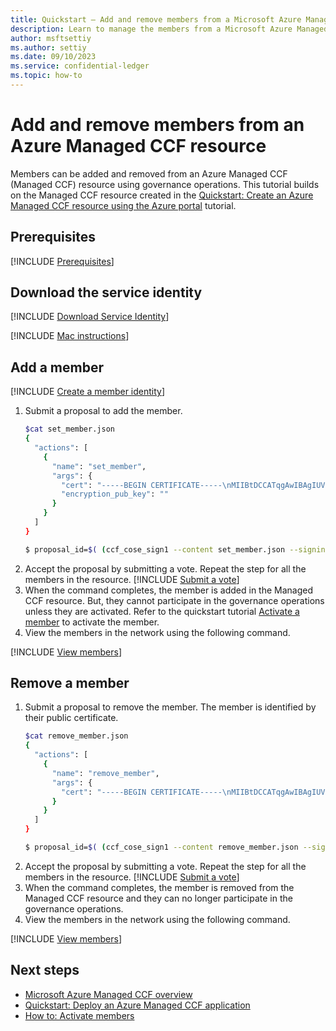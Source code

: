 ```yaml
---
title: Quickstart – Add and remove members from a Microsoft Azure Managed CCF resource
description: Learn to manage the members from a Microsoft Azure Managed CCF resource
author: msftsettiy
ms.author: settiy
ms.date: 09/10/2023
ms.service: confidential-ledger
ms.topic: how-to
---
```


# Add and remove members from an Azure Managed CCF resource

Members can be added and removed from an Azure Managed CCF (Managed CCF) resource using governance operations. This tutorial builds on the Managed CCF resource created in the [Quickstart: Create an Azure Managed CCF resource using the Azure portal](quickstart-portal.md) tutorial.

## Prerequisites

[!INCLUDE [Prerequisites](./includes/proposal-prerequisites.md)]

## Download the service identity

[!INCLUDE [Download Service Identity](./includes/service-identity.md)]

[!INCLUDE [Mac instructions](./includes/macos-instructions.md)]

## Add a member

[!INCLUDE [Create a member identity](./includes/create-member.md)]

1. Submit a proposal to add the member.
    ```bash
    $cat set_member.json
    {
      "actions": [
        {
          "name": "set_member",
          "args": {
            "cert": "-----BEGIN CERTIFICATE-----\nMIIBtDCCATqgAwIBAgIUV...sy93h74oqHk=\n-----END CERTIFICATE-----",
            "encryption_pub_key": ""
          }
        }
      ]
    }
    
    $ proposal_id=$( (ccf_cose_sign1 --content set_member.json --signing-cert member0_cert.pem --signing-key member0_privk.pem --ccf-gov-msg-type proposal --ccf-gov-msg-created_at `date -Is` | curl https://confidentialbillingapp.confidential-ledger.azure.com/gov/proposals -H 'Content-Type: application/cose' --data-binary @- --cacert service_cert.pem) )
    ```
1. Accept the proposal by submitting a vote. Repeat the step for all the members in the resource.
    [!INCLUDE [Submit a vote](./includes/submit-vote.md)]
1. When the command completes, the member is added in the Managed CCF resource. But, they cannot participate in the governance operations unless they are activated. Refer to the quickstart tutorial [Activate a member](how-to-activate-members.md) to activate the member.
1. View the members in the network using the following command.

[!INCLUDE [View members](./includes/view-members.md)]

## Remove a member

1. Submit a proposal to remove the member. The member is identified by their public certificate.
    ```bash
    $cat remove_member.json
    {
      "actions": [
        {
          "name": "remove_member",
          "args": {
            "cert": "-----BEGIN CERTIFICATE-----\nMIIBtDCCATqgAwIBAgIUV...sy93h74oqHk=\n-----END CERTIFICATE-----",
          }
        }
      ]
    }
    
    $ proposal_id=$( (ccf_cose_sign1 --content remove_member.json --signing-cert member0_cert.pem --signing-key member0_privk.pem --ccf-gov-msg-type proposal --ccf-gov-msg-created_at `date -Is` | curl https://confidentialbillingapp.confidential-ledger.azure.com/gov/proposals -H 'Content-Type: application/cose' --data-binary @- --cacert service_cert.pem) )
    ```
2. Accept the proposal by submitting a vote. Repeat the step for all the members in the resource.
    [!INCLUDE [Submit a vote](./includes/submit-vote.md)]
3. When the command completes, the member is removed from the Managed CCF resource and they can no longer participate in the governance operations.
4. View the members in the network using the following command.

[!INCLUDE [View members](./includes/view-members.md)]

## Next steps

- [Microsoft Azure Managed CCF overview](overview.md)
- [Quickstart: Deploy an Azure Managed CCF application](quickstart-deploy-application.md)
- [How to: Activate members](how-to-activate-members.md)

